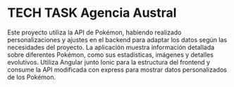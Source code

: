 # TECH TASK Agencia Austral

Este proyecto utiliza la API de Pokémon, habiendo realizado personalizaciones y ajustes en el backend para adaptar los datos según las necesidades del proyecto. La aplicación muestra información detallada sobre diferentes Pokémon, como sus estadísticas, imágenes y detalles evolutivos. Utiliza Angular junto Ionic para la estructura del frontend y consume la API modificada con express para mostrar datos personalizados de los Pokémon.